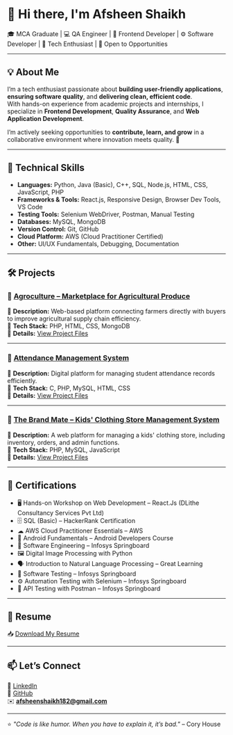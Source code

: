 # 👋 Hi there, I'm Afsheen Shaikh  

🎓 MCA Graduate | 💻 QA Engineer | 🎨 Frontend Developer | ⚙️ Software Developer | 🚀 Tech Enthusiast | 🌱 Open to Opportunities  

---

## 💡 About Me  
I’m a tech enthusiast passionate about **building user-friendly applications**, **ensuring software quality**, and **delivering clean, efficient code**.  
With hands-on experience from academic projects and internships, I specialize in **Frontend Development**, **Quality Assurance**, and **Web Application Development**.  

I’m actively seeking opportunities to **contribute, learn, and grow** in a collaborative environment where innovation meets quality. 🚀  

---

## 🧰 Technical Skills  

- **Languages:** Python, Java (Basic), C++, SQL, Node.js, HTML, CSS, JavaScript, PHP  
- **Frameworks & Tools:** React.js, Responsive Design, Browser Dev Tools, VS Code  
- **Testing Tools:** Selenium WebDriver, Postman, Manual Testing  
- **Databases:** MySQL, MongoDB  
- **Version Control:** Git, GitHub  
- **Cloud Platform:** AWS (Cloud Practitioner Certified)  
- **Other:** UI/UX Fundamentals, Debugging, Documentation  

---

## 🛠️ Projects  

### 🌾 [Agroculture – Marketplace for Agricultural Produce](https://github.com/AfsheenShaikh/Agroculture)  
🔹 **Description:** Web-based platform connecting farmers directly with buyers to improve agricultural supply chain efficiency.  
🔹 **Tech Stack:** PHP, HTML, CSS, MongoDB  
🔹 **Details:** [View Project Files](https://drive.google.com/file/d/1kye7aRKOkOt1J-SsHaYlYYJW5Kk-lcq-/view)  

---

### 📝 [Attendance Management System](https://github.com/AfsheenShaikh/AttendanceManagement)  
🔹 **Description:** Digital platform for managing student attendance records efficiently.  
🔹 **Tech Stack:** C, PHP, MySQL, HTML, CSS  
🔹 **Details:** [View Project Files](https://drive.google.com/file/d/1b4VlPqEw0du6VC6VyVRlQuxKwnqVbrQU/view?usp=drivesdk)  

---

### 👕 [The Brand Mate – Kids' Clothing Store Management System](https://github.com/AfsheenShaikh/TheBrandMate)  
🔹 **Description:** A web platform for managing a kids' clothing store, including inventory, orders, and admin functions.  
🔹 **Tech Stack:** PHP, MySQL, JavaScript  
🔹 **Details:** [View Project Files](https://drive.google.com/file/d/1XmgqwQ1avMb7vZJfQ1hQNbZYygBYnqq6/view)  

---

## 📜 Certifications  

- 🖥 Hands-on Workshop on Web Development – React.Js (DLithe Consultancy Services Pvt Ltd)  
- 🗄 SQL (Basic) – HackerRank Certification  
- ☁ AWS Cloud Practitioner Essentials – AWS  
- 📱 Android Fundamentals – Android Developers Course  
- 💼 Software Engineering – Infosys Springboard  
- 🖼 Digital Image Processing with Python  
- 🗣 Introduction to Natural Language Processing – Great Learning  
- 🧪 Software Testing – Infosys Springboard  
- ⚙️ Automation Testing with Selenium – Infosys Springboard  
- 🔌 API Testing with Postman – Infosys Springboard  

---

## 📄 Resume  
📥 [Download My Resume](https://drive.google.com/file/d/1j1-Q02rMSk2koWtNUovG7w6AEZE6f3Gs/view)  

---

## 📫 Let’s Connect  
💼 [LinkedIn](https://www.linkedin.com/in/afsheen-shaikh18/)  
📁 [GitHub](https://github.com/afsheen-shaikh-bot)  
✉️ **afsheenshaikh182@gmail.com**  

---

⭐ *"Code is like humor. When you have to explain it, it’s bad."* – Cory House  
